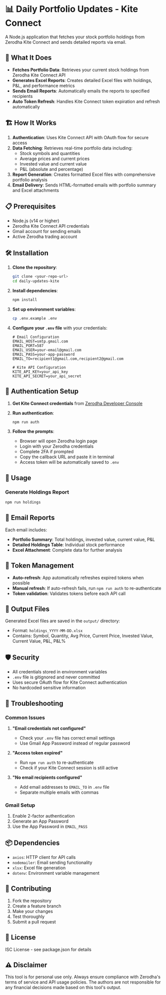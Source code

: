 # 📊 Daily Portfolio Updates - Kite Connect

A Node.js application that fetches your stock portfolio holdings from Zerodha Kite Connect and sends detailed reports via email.

## 🚀 What It Does

- **Fetches Portfolio Data**: Retrieves your current stock holdings from Zerodha Kite Connect API
- **Generates Excel Reports**: Creates detailed Excel files with holdings, P&L, and performance metrics
- **Sends Email Reports**: Automatically emails the reports to specified recipients
- **Auto Token Refresh**: Handles Kite Connect token expiration and refresh automatically

## 🏗️ How It Works

1. **Authentication**: Uses Kite Connect API with OAuth flow for secure access
2. **Data Fetching**: Retrieves real-time portfolio data including:
   - Stock symbols and quantities
   - Average prices and current prices
   - Invested value and current value
   - P&L (absolute and percentage)
3. **Report Generation**: Creates formatted Excel files with comprehensive portfolio analysis
4. **Email Delivery**: Sends HTML-formatted emails with portfolio summary and Excel attachments

## 📋 Prerequisites

- Node.js (v14 or higher)
- Zerodha Kite Connect API credentials
- Gmail account for sending emails
- Active Zerodha trading account

## 🛠️ Installation

1. **Clone the repository**:

   ```bash
   git clone <your-repo-url>
   cd daily-updates-kite
   ```

2. **Install dependencies**:

   ```bash
   npm install
   ```

3. **Set up environment variables**:

   ```bash
   cp .env.example .env
   ```

4. **Configure your `.env` file** with your credentials:

   ```env
   # Email Configuration
   EMAIL_HOST=smtp.gmail.com
   EMAIL_PORT=587
   EMAIL_USER=your-email@gmail.com
   EMAIL_PASS=your-app-password
   EMAIL_TO=recipient1@gmail.com,recipient2@gmail.com

   # Kite API Configuration
   KITE_API_KEY=your_api_key
   KITE_API_SECRET=your_api_secret
   ```

## 🔐 Authentication Setup

1. **Get Kite Connect credentials** from [Zerodha Developer Console](https://developers.kite.trade/)

2. **Run authentication**:

   ```bash
   npm run auth
   ```

3. **Follow the prompts**:
   - Browser will open Zerodha login page
   - Login with your Zerodha credentials
   - Complete 2FA if prompted
   - Copy the callback URL and paste it in terminal
   - Access token will be automatically saved to `.env`

## 📖 Usage

### Generate Holdings Report

```bash
npm run holdings
```

## 📧 Email Reports

Each email includes:

- **Portfolio Summary**: Total holdings, invested value, current value, P&L
- **Detailed Holdings Table**: Individual stock performance
- **Excel Attachment**: Complete data for further analysis

## 🔄 Token Management

- **Auto-refresh**: App automatically refreshes expired tokens when possible
- **Manual refresh**: If auto-refresh fails, run `npm run auth` to re-authenticate
- **Token validation**: Validates tokens before each API call

## 📁 Output Files

Generated Excel files are saved in the `output/` directory:

- Format: `holdings_YYYY-MM-DD.xlsx`
- Contains: Symbol, Quantity, Avg Price, Current Price, Invested Value, Current Value, P&L, P&L%

## 🛡️ Security

- All credentials stored in environment variables
- `.env` file is gitignored and never committed
- Uses secure OAuth flow for Kite Connect authentication
- No hardcoded sensitive information

## 🚨 Troubleshooting

### Common Issues

1. **"Email credentials not configured"**

   - Check your `.env` file has correct email settings
   - Use Gmail App Password instead of regular password

2. **"Access token expired"**

   - Run `npm run auth` to re-authenticate
   - Check if your Kite Connect session is still active

3. **"No email recipients configured"**
   - Add email addresses to `EMAIL_TO` in `.env` file
   - Separate multiple emails with commas

### Gmail Setup

1. Enable 2-factor authentication
2. Generate an App Password
3. Use the App Password in `EMAIL_PASS`

## 📦 Dependencies

- `axios`: HTTP client for API calls
- `nodemailer`: Email sending functionality
- `xlsx`: Excel file generation
- `dotenv`: Environment variable management

## 🤝 Contributing

1. Fork the repository
2. Create a feature branch
3. Make your changes
4. Test thoroughly
5. Submit a pull request

## 📄 License

ISC License - see package.json for details

## ⚠️ Disclaimer

This tool is for personal use only. Always ensure compliance with Zerodha's terms of service and API usage policies. The authors are not responsible for any financial decisions made based on this tool's output.
